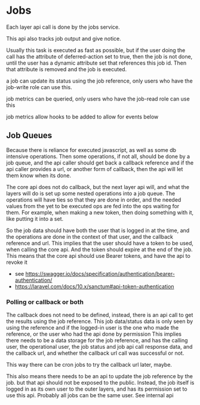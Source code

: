 # Jobs

Each layer api call is done by the jobs service.

This api also tracks job output and give notice.

Usually this task is executed as fast as possible, but if the user doing the call has the attribute of deferred-action set to true,
then the job is not done, until the user has a dynamic attribute set that references this job id. Then that attribute is removed and the job is executed.


a job can update its status using the job reference, only users who have the job-write role can use this.

job metrics can be queried, only users who have the job-read role can use this

job metrics allow hooks to be added to allow for events below


## Job Queues

Because there is reliance for executed javascript, as well as some db intensive operations.
Then some operations, if not all, should be done by a job queue, and the api caller should get back a callback reference
and if the api caller provides a url, or another form of callback, then the api will let them know when its done.

The core api does not do callback, but the next layer api will, and what the layers will do is set up some nested operations into a job queue.
The operations will have ties so that they are done in order, and the needed values from the yet to be executed ops are fed into the ops waiting for them.
For example, when making a new token, then doing something with it, like putting it into a set.

So the job data should have both the user that is logged in at the time, and the operations are done in the context of that user, and the callback reference and url.
This implies that the user should have a token to be used, when calling the core api. And the token should expire at the end of the job.
This means that the core api should use Bearer tokens, and have the api to revoke it


* see https://swagger.io/docs/specification/authentication/bearer-authentication/
* https://laravel.com/docs/10.x/sanctum#api-token-authentication

### Polling or callback or both

The callback does not need to be defined, instead, there is an api call to get the results using the job reference.
This job data/status data is only seen by using the reference and if the logged-in user is the one who made the reference, or the user who had the api done by permission
This implies there needs to be a data storage for the job reference, and has the calling user, the operational user, the job status and job api call response data, and the callback url,
and whether the callback url call was successful or not.

This way there can be cron jobs to try the callback url later, maybe.

This also means there needs to be an api to update the job reference by the job. but that api should not be exposed to the public.
Instead, the job itself is logged in as its own user to the outer layers, and has its permission set to use this api.
Probably all jobs can be the same user. See internal api


